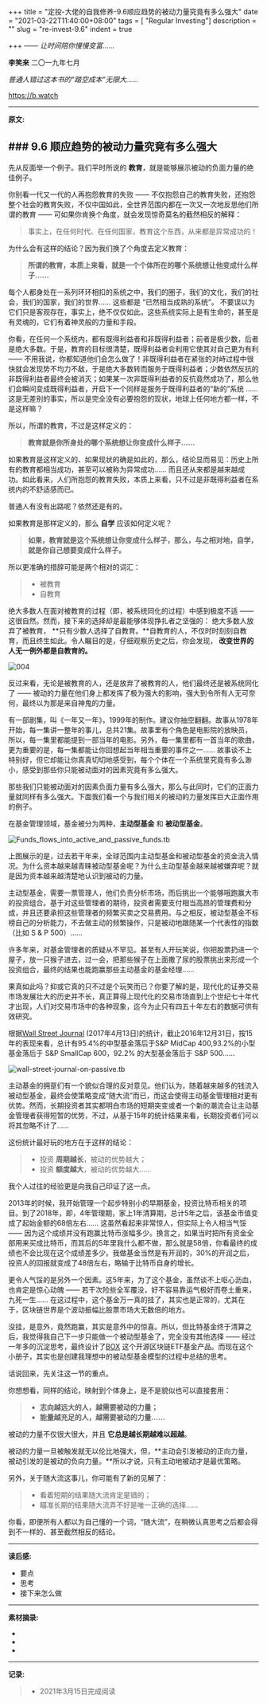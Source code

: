 +++
title = "定投-大佬的自我修养-9.6顺应趋势的被动力量究竟有多么强大"
date = "2021-03-22T11:40:00+08:00"
tags = [ "Regular Investing"]
description = ""
slug = "re-invest-9.6"
indent = true

+++
*—— 让时间陪你慢慢变富……*

**李笑来**   二〇一九年七月

*普通人错过这本书的“踏空成本”无限大……*

https://b.watch

---

**原文:**

## ### 9.6 顺应趋势的被动力量究竟有多么强大

先从反面举一个例子。我们平时所说的 **教育**，就是能够展示被动的负面力量的绝佳例子。

你别看一代又一代的人再抱怨教育的失败 —— 不仅抱怨自己的教育失败，还抱怨整个社会的教育失败，不仅中国如此，全世界范围内都在一次又一次地反思他们所谓的教育 —— 可如果你肯换个角度，就会发现惊奇莫名的截然相反的解释：

> 事实上，在任何时代、在任何国家，教育这个东西，从来都是异常成功的！

为什么会有这样的结论？因为我们换了个角度去定义教育：

> **所谓的教育，本质上来看，就是一个个体所在的哪个系统想让他变成什么样子……**

每个人都身处在一系列环环相扣的系统之中，我们的圈子，我们的文化，我们的社会，我们的国家，我们的世界…… 这些都是 “已然相当成熟的系统”。 不要误以为它们只是客观存在，事实上，绝不仅仅如此，这些系统实际上是有生命的，甚至是有灵魂的，它们有着神灵般的力量和手段。

你看，在任何一个系统内，都有既得利益者和非既得利益者；前者是极少数，后者是绝大多数。于是，教育的目标很清楚，既得利益者会利用它使其对自己更为有利 —— 不用我说，你都知道他们会怎么做了！非既得利益者在紧张的对峙过程中很快就会发现势不均力不敌，于是绝大多数转而服务于既得利益者；少数依然反抗的非既得利益者最终会被消灭；如果某一次非既得利益者的反抗竟然成功了，那么他们会瞬间变成既得利益者，开启下一个同样是服务于既得利益者的“新的”系统 …… 这是无差别的事实，所以是完全没有必要抱怨的现状，地球上任何地方都一样，不是这样嘛？

所以，所谓的教育，不过是这样定义的：

> **教育就是你所身处的哪个系统想让你变成什么样子……**

如果教育是这样定义的、如果现状的确是如此的，那么，结论显而易见：历史上所有的教育都相当成功，甚至可以被称为异常成功…… 而且还从来都是越来越成功。如此看来，人们所抱怨的教育失败，本质上来看，只不过是非既得利益者在系统内的不舒适感而已。

普通人有没有出路呢？依然还是有的。

如果教育是那样定义的，那么 **自学** 应该如何定义呢？

> **如果，教育就是这个系统想让你变成什么样子，那么，与之相对地，自学，就是你自己想要变成什么样子。**

所以更准确的措辞可能是两个相对的词汇：

> * 被教育
> * 自教育

绝大多数人在面对被教育的过程（即，被系统同化的过程）中感到极度不适 —— 这很自然。然而，接下来的选择却是最能够体现挣扎者之坚强的： 绝大多数人放弃了被教育， **只有少数人选择了自教育。**自教育的人，不仅时时刻刻自教育，而且终生如此。令人瞩目的是，仔细观察历史之后，你会发现， **改变世界的人无一例外都是自教育的。**

![004](https://github.com/worldofrorrim/worldofrorrim.github.io/blob/master/static/images/zhudongbianjie004.png?raw=true)

反过来看，无论是被教育的人，还是放弃了被教育的人，他们最终还是被系统同化了 —— 被动的力量在他们身上都发挥了极为强大的影响，强大到令所有人无可奈何，最终以为那是来自神鬼的力量。

有一部剧集，叫《一年又一年》，1999年的制作。建议你抽空翻翻。故事从1978年开始，每一集讲一整年的事儿，总共21集。故事里有个角色是电影院的放映员，所以，每一集里都能提到一部当年的电影。另外，每一集里都有一首当年的歌曲，更为重要的是，每一集都能让你回想起当年相当重要的事件之一…… 故事谈不上特别好，但它却能让你真真切切地感受到，每个个体在一个系统里究竟有多么渺小，感受到那些你只能被动面对的因素究竟有多么强大。

那些我们只能被动面对的因素负面力量有多么强大，那么与此同时，它们的正面力量就同样有多么强大。下面我们看一个与我们相关的被动的力量发挥巨大正面作用的例子。

在基金管理领域，基金被分为两种，**主动型基金** 和 **被动型基金**。

![Funds_flows_into_active_and_passive_funds.tb](https://github.com/worldofrorrim/worldofrorrim.github.io/blob/master/static/images/Funds_flows_into_active_and_passive_funds.tb.png?raw=true)

上图展示的是，过去若干年来，全球范围内主动型基金和被动型基金的资金流入情况。为什么资本越来越青睐被动型基金呢？为什么主动型基金越来越被嫌弃呢？就是因为资本越来越清楚地认识到被动的力量。

主动型基金，需要一票管理人，他们负责分析市场，而后挑出一个能够哦跑赢大市的投资组合。基于对这些管理者的期待，投资者需要支付相当高昂的管理费和分成，并且还要承担这些管理者的频繁买卖之交易费用。与之相反，被动型基金不标榜自己的分析能力，不去做主动的频繁操作，只是被动地跟随某一个代表性的指数（比如 S & P 500）……

许多年来，对基金管理者的质疑从不罕见。甚至有人开玩笑说，你把股票扔进一个屋子，放一只猴子进去，过一会，把那些猴子在上面撒了尿的股票挑出来形成一个投资组合，最终的结果也能跑赢那些主动基金的基金经理……

果真如此吗？抑或它真的只不过是个玩笑而已？你要了解的是，现代化的证券交易市场发展壮大的历史并不长，真正算得上现代化的交易市场直到上个世纪七十年代才出现，人们对交易市场中的各种现象，迄今为止只有四五十年左右的数据可供有效研究。

根据[Wall Street Journal](https://www.wsj.com/articles/indexes-beat-stock-pickers-even-over-15-years-1492039859) (2017年4月13日)的统计，截止2016年12月31日，按15年的表现来看，总计有95.4%的中型基金落后于S&P MidCap 400,93.2%的小型基金落后于 S&P SmallCap 600，92.2% 的大型基金落后于 S&P 500……

![wall-street-journal-on-passive.tb](https://github.com/worldofrorrim/worldofrorrim.github.io/blob/master/static/images/wall-street-journal-on-passive.tb.png?raw=true)

主动基金的拥趸们有一个貌似合理的反对意见。他们认为，随着越来越多的钱流入被动型基金，最终会使策略变成“随大流”而已，而这会使得主动基金管理相对更有优势。然而，长期投资者其实都明白市场的短期突变或者一个新的潮流会让主动基金管理者获得短暂的优势，不过，从基于15年的统计结果来看，长期投资者们可以将其忽略不计了……

这份统计最好玩的地方在于这样的结论：

> * 投资 **周期越长**，被动的优势越大；
> * 投资 **额度越大**，被动的优势越大……

我个人过往的经验更是向我自己印证了这一点。

2013年的时候，我开始管理一个起步特别小的早期基金，投资比特币相关的项目。到了2018年，即，4年管理期，家上1年清算期，总计5年之后，该基金市值变成了起始金额的68倍左右…… 这虽然看起来非常惊人，但实际上令人相当气馁 —— 因为这个成绩并没有跑赢比特币涨幅多少。换言之，如果当时把所有资金全部用来买成比特币，而其后的5年里我什么都不做，那么就是58倍，你看最终的成绩也不会比现在这个成绩差多少。我做基金当然是有开润的，30%的开润之后，投资人的回报就变成了48倍左右，略输于比特币自身的增长。

更令人气馁的是另外一个因素。这5年来，为了这个基金，虽然谈不上呕心沥血，也肯定是惊心动魄 —— 若干次险些全军覆没，好不容易靠运气极好而卷土重来，九死一生…… 在这过程中，这个基金万一真的挂了，其实也是正常的，尤其在于，区块链世界是个波动振幅比股票市场大无数倍的地方。

没挂，是意外，竟然跑赢，其实是意外中的惊喜。所以，但比特基金终于清算之后，我觉得我自己下一步只能做一个被动型基金了，完全没有其他选择 —— 经过一年多的沉淀思考，最终设计了[BOX](https://b.watch) 这个开源区块链ETF基金产品。而现在这个小册子，其实也是创建我理想中的被动型基金模型的过程中总结的思考。

话说回来，先关注这一节的重点。

你想想看，同样的结论，映射到个体身上，是不是貌似也可以直接套用：

> * **志向越远大的人，越需要被动的力量；**
> * **能量越充足的人，越需要被动的力量……**

被动的力量不仅很大很大，并且 **它总是越长期越难以超越**。

被动的力量一旦被触发就无以伦比地强大，但，**主动会引发被动的正向力量，被动引发的是被动的负向力量。**所以才说，只有主动地被动才是最优策略。

另外，关于随大流这事儿，你可能有了新的见解了：

> * 看着短期的结果随大流肯定是错的；
> * 瞄准长期的结果随大流弄不好是唯一正确的选择……

你看，即便所有人都以为自己懂的一个词，“随大流”，在稍微认真思考之后都会得到不一样的、甚至截然相反的结论。




---

**读后感:**

- 要点
- 思考
- 接下来怎么做

---

****素材摘录:****

- 
-  
-  

---

**记录:**

> - 2021年3月15日完成阅读

